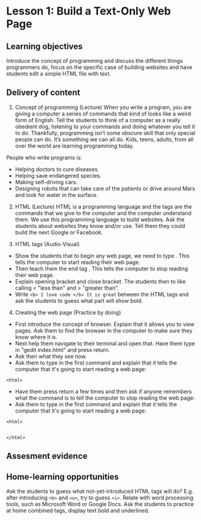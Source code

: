 
# Lesson 1: Build a Text-Only Web Page

## Learning objectives
Introduce the concept of programming and discuss the different things programmers do, focus on the specific case of building websites and have students edit a simple HTML file with text.

## Delivery of content
1. Concept of programming (Lecture)
When you write a program, you are giving a computer a series of commands that kind of looks like a weird form of English. Tell the students to think of a computer as a really obedient dog, listening to your commands and doing whatever you tell it to do. Thankfully, programming isn’t some obscure skill that only special people can do. It’s something we can all do. Kids, teens, adults, from all over the world are learning programming today.

People who write programs is:
- Helping doctors to cure diseases.
- Helping save endangered species.
- Making self-driving cars.
- Designing robots that can take care of the patients or drive around Mars and look for water in the surface.

2. HTML (Lecture)
HTML is a programming language and the tags are the commands that we give to the computer and the computer understand them. We use this programming language to build websites. Ask the students about websites they know and/or use. Tell them they could build the next Google or Facebook.

3. HTML tags (Audio-Visual)
- Show the students that to begin any web page, we need to type <HTML>. This tells the computer to start reading their web page.
- Then teach them the end tag </html>. This tells the computer to stop reading their web page.
- Explain opening bracket and close bracket. The students then to like calling < "less than" and > "greater than".
- Write ```<b> I love code </b> It is great``` between the HTML tags and ask the students to guess what part will show bold.

4. Creating the web page (Practice by doing)
- First introduce the concept of browser. Explain that it allows you to view pages. Ask them to find the browser in the computer to make sure they know where it is.
- Next help them navigate to their terminal and open that. Have them type in "gedit index.html" and press return.
- Ask then what they see now.
- Ask them to type in the first command and explain that it tells the computer that it's going to start reading a web page:
```
<html>
```
- Have them press return a few times and then ask if anyone remembers what the command is to tell the computer to stop reading the web page:
- Ask them to type in the first command and explain that it tells the computer that it's going to start reading a web page:
```
<html>


</html>
```

## Assesment evidence

## Home-learning opportunities
Ask the students to guess what not-yet-introduced HTML tags will do? E.g. after introducing ```<b>``` and ```<u>```, try to guess ```<i>```. Relate with word processing tools, such as Microsoft Word or Google Docs.
Ask the students to practice at home combined tags, display text bold and underlined.